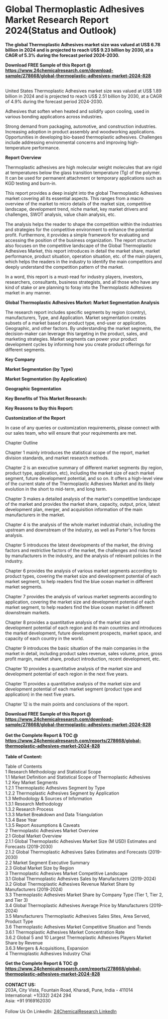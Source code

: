 <h1>Global Thermoplastic Adhesives Market Research Report 2024(Status and Outlook)</h1><p><strong>The global Thermoplastic Adhesives market size was valued at US$ 6.78 billion in 2024 and is projected to reach US$ 9.23 billion by 2030, at a CAGR of 5.3% during the forecast period 2024-2030.</strong></p><p>
</p><p></p><div><b>Download FREE Sample of this Report @ 
            <a href="https://www.24chemicalresearch.com/download-sample/278668/global-thermoplastic-adhesives-market-2024-828">
            https://www.24chemicalresearch.com/download-sample/278668/global-thermoplastic-adhesives-market-2024-828</a></b></div><br><p>
</p><p>
United States Thermoplastic Adhesives market size was valued at US$ 1.89 billion in 2024 and is projected to reach US$ 2.51 billion by 2030, at a CAGR of 4.9% during the forecast period 2024-2030.</p><p>
</p><p>
Adhesives that soften when heated and solidify upon cooling, used in various bonding applications across industries.</p><p>
</p><p>
Strong demand from packaging, automotive, and construction industries. Increasing adoption in product assembly and woodworking applications. Opportunities in developing bio-based thermoplastic adhesives. Challenges include addressing environmental concerns and improving high-temperature performance.</p><p>
</p><p>
<strong>Report Overview</strong></p><p>
Thermoplastic adhesives are high molecular weight molecules that are rigid at temperatures below the glass transition temperature (Tg) of the polymer. It can be used for permanent attachment or temporary applications such as KGD testing and burn-in.</p><p>
This report provides a deep insight into the global Thermoplastic Adhesives market covering all its essential aspects. This ranges from a macro overview of the market to micro details of the market size, competitive landscape, development trend, niche market, key market drivers and challenges, SWOT analysis, value chain analysis, etc.</p><p>
The analysis helps the reader to shape the competition within the industries and strategies for the competitive environment to enhance the potential profit. Furthermore, it provides a simple framework for evaluating and accessing the position of the business organization. The report structure also focuses on the competitive landscape of the Global Thermoplastic Adhesives Market, this report introduces in detail the market share, market performance, product situation, operation situation, etc. of the main players, which helps the readers in the industry to identify the main competitors and deeply understand the competition pattern of the market.</p><p>
In a word, this report is a must-read for industry players, investors, researchers, consultants, business strategists, and all those who have any kind of stake or are planning to foray into the Thermoplastic Adhesives market in any manner.</p><p>
<strong>Global Thermoplastic Adhesives Market: Market Segmentation Analysis</strong></p><p>
The research report includes specific segments by region (country), manufacturers, Type, and Application. Market segmentation creates subsets of a market based on product type, end-user or application, Geographic, and other factors. By understanding the market segments, the decision-maker can leverage this targeting in the product, sales, and marketing strategies. Market segments can power your product development cycles by informing how you create product offerings for different segments.</p><p>
<strong>Key Company</strong></p><p>
</p><p>
</p><p><strong>Market Segmentation (by Type)</strong></p><p>
</p><p>
</p><p></p><p>
<strong>Market Segmentation (by Application)</strong></p><p>
</p><p>
</p><p></p><p>
<strong>Geographic Segmentation</strong></p><p>
</p><p>
</p><p></p><p>
<strong>Key Benefits of This Market Research:</strong></p><p>
</p><p>
</p><p></p><p>
<strong>Key Reasons to Buy this Report:</strong></p><p>
</p><p>
</p><p><strong>Customization of the Report</strong></p><p>
In case of any queries or customization requirements, please connect with our sales team, who will ensure that your requirements are met.</p><p>
Chapter Outline</p><p>
Chapter 1 mainly introduces the statistical scope of the report, market division standards, and market research methods.</p><p>
</p><p>
Chapter 2 is an executive summary of different market segments (by region, product type, application, etc), including the market size of each market segment, future development potential, and so on. It offers a high-level view of the current state of the Thermoplastic Adhesives Market and its likely evolution in the short to mid-term, and long term.</p><p>
</p><p>
Chapter 3 makes a detailed analysis of the market's competitive landscape of the market and provides the market share, capacity, output, price, latest development plan, merger, and acquisition information of the main manufacturers in the market.</p><p>
</p><p>
Chapter 4 is the analysis of the whole market industrial chain, including the upstream and downstream of the industry, as well as Porter's five forces analysis.</p><p>
</p><p>
Chapter 5 introduces the latest developments of the market, the driving factors and restrictive factors of the market, the challenges and risks faced by manufacturers in the industry, and the analysis of relevant policies in the industry.</p><p>
</p><p>
Chapter 6 provides the analysis of various market segments according to product types, covering the market size and development potential of each market segment, to help readers find the blue ocean market in different market segments.</p><p>
</p><p>
Chapter 7 provides the analysis of various market segments according to application, covering the market size and development potential of each market segment, to help readers find the blue ocean market in different downstream markets.</p><p>
</p><p>
Chapter 8 provides a quantitative analysis of the market size and development potential of each region and its main countries and introduces the market development, future development prospects, market space, and capacity of each country in the world.</p><p>
</p><p>
Chapter 9 introduces the basic situation of the main companies in the market in detail, including product sales revenue, sales volume, price, gross profit margin, market share, product introduction, recent development, etc.</p><p>
</p><p>
Chapter 10 provides a quantitative analysis of the market size and development potential of each region in the next five years.</p><p>
</p><p>
Chapter 11 provides a quantitative analysis of the market size and development potential of each market segment (product type and application) in the next five years.</p><p>
</p><p>
Chapter 12 is the main points and conclusions of the report.</p><div><b>Download FREE Sample of this Report @ 
            <a href="https://www.24chemicalresearch.com/download-sample/278668/global-thermoplastic-adhesives-market-2024-828">
            https://www.24chemicalresearch.com/download-sample/278668/global-thermoplastic-adhesives-market-2024-828</a></b></div><br><div><b>Get the Complete Report & TOC @ 
            <a href="https://www.24chemicalresearch.com/reports/278668/global-thermoplastic-adhesives-market-2024-828">
            https://www.24chemicalresearch.com/reports/278668/global-thermoplastic-adhesives-market-2024-828</a></b></div><br>
            <b>Table of Content:</b><p>Table of Contents<br />
1 Research Methodology and Statistical Scope<br />
1.1 Market Definition and Statistical Scope of Thermoplastic Adhesives<br />
1.2 Key Market Segments<br />
1.2.1 Thermoplastic Adhesives Segment by Type<br />
1.2.2 Thermoplastic Adhesives Segment by Application<br />
1.3 Methodology & Sources of Information<br />
1.3.1 Research Methodology<br />
1.3.2 Research Process<br />
1.3.3 Market Breakdown and Data Triangulation<br />
1.3.4 Base Year<br />
1.3.5 Report Assumptions & Caveats<br />
2 Thermoplastic Adhesives Market Overview<br />
2.1 Global Market Overview<br />
2.1.1 Global Thermoplastic Adhesives Market Size (M USD) Estimates and Forecasts (2019-2030)<br />
2.1.2 Global Thermoplastic Adhesives Sales Estimates and Forecasts (2019-2030)<br />
2.2 Market Segment Executive Summary<br />
2.3 Global Market Size by Region<br />
3 Thermoplastic Adhesives Market Competitive Landscape<br />
3.1 Global Thermoplastic Adhesives Sales by Manufacturers (2019-2024)<br />
3.2 Global Thermoplastic Adhesives Revenue Market Share by Manufacturers (2019-2024)<br />
3.3 Thermoplastic Adhesives Market Share by Company Type (Tier 1, Tier 2, and Tier 3)<br />
3.4 Global Thermoplastic Adhesives Average Price by Manufacturers (2019-2024)<br />
3.5 Manufacturers Thermoplastic Adhesives Sales Sites, Area Served, Product Type<br />
3.6 Thermoplastic Adhesives Market Competitive Situation and Trends<br />
3.6.1 Thermoplastic Adhesives Market Concentration Rate<br />
3.6.2 Global 5 and 10 Largest Thermoplastic Adhesives Players Market Share by Revenue<br />
3.6.3 Mergers & Acquisitions, Expansion<br />
4 Thermoplastic Adhesives Industry Chai</p><div><b>Get the Complete Report & TOC @ 
            <a href="https://www.24chemicalresearch.com/reports/278668/global-thermoplastic-adhesives-market-2024-828">
            https://www.24chemicalresearch.com/reports/278668/global-thermoplastic-adhesives-market-2024-828</a></b></div><br><b>CONTACT US:</b><br>
            203A, City Vista, Fountain Road, Kharadi, Pune, India - 411014<br>
            International: +1(332) 2424 294<br>
            Asia: +91 9169162030 <br><br>
            Follow Us On LinkedIn: <a href="https://www.linkedin.com/company/24chemicalresearch/">24ChemicalResearch LinkedIn</a>
